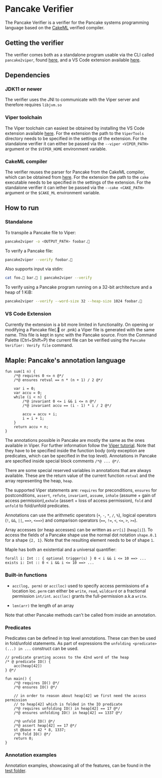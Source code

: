 # Pancake Verifier

The Pancake Verifier is a verifier for the Pancake systems programming language based on the [CakeML](https://cakeml.orgca) verified compiler.

## Getting the verifier

The verifier comes both as a standalone program usable via the CLI called `pancake2viper`, found [here](https://github.com/alegnani/pancake-verifier/releases/), and a VS Code extension available [here](https://marketplace.visualstudio.com/items?itemName=alegnani.pancake-ide).

## Dependencies

### JDK11 or newer

The verifier uses the JNI to communicate with the Viper server and therefore requires `libjvm.so`

### Viper toolchain

The Viper toolchain can easiest be obtained by installing the VS Code extension available [here](https://marketplace.visualstudio.com/items?itemName=viper-admin.viper). For the extension the path to the `ViperTools` directory needs to be specified in the settings of the extension.
For the standalone verifier it can either be passed via the `--viper <VIPER_PATH>` argument or the `$VIPER_HOME` environment variable.

### CakeML compiler

The verifier reuses the parser for Pancake from the CakeML compiler, which can be obtained from [here](https://github.com/CakeML/cakeml/releases).
For the extension the path to the `cake` executable needs to be specified in the settings of the extension.
For the standalone verifier it can iether be passed via the `--cake <CAKE_PATH>` argument or the `$CAKE_ML` environment variable.

## How to run

### Standalone

To transpile a Pancake file to Viper: 
```bash
pancake2viper -o <OUTPUT_PATH> foobar.🥞
```

To verify a Pancake file: 
```bash
pancake2viper --verify foobar.🥞
```

Also supports input via stdin:
```bash
cat foo.🥞 bar.🥞 | pancake2viper --verify
```


To verify using a Pancake program running on a 32-bit architecture and a heap of 1 KiB:
```bash
pancake2viper --verify --word-size 32 --heap-size 1024 foobar.🥞
```

### VS Code Extension

Currently the extension is a bit more limited in functionality.
On opening or modifying a Pancake file(.🥞 or .pnk) a Viper file is generated with the same name. This file is kept in sync with the Pancake source.
From the Command Palette (Ctrl+Shift+P) the current file can be verified using the `Pancake Verifier: Verify file` command.

## Maple: Pancake's annotation language

```pancake
fun sum(1 n) {
    /*@ requires 0 <= n @*/
    /*@ ensures retval == n * (n + 1) / 2 @*/

    var i = 0;
    var accu = 0;
    while (i < n) {
        /*@ invariant 0 <= i && i <= n @*/
        /*@ invariant accu == (i - 1) * i / 2 @*/

        accu = accu + i;
        i = i + 1;
    }
    return accu + n;
}
```

The annotations possible in Pancake are mostly the same as the ones available in Viper. For further information follow the [Viper tutorial](https://viper.ethz.ch/tutorial).
Note that they have to be specified inside the function body (only exception are predicates, which can be specified in the top level).
Annotations in Pancake are specified inside special block comments `/*@ ... @*/`.

There are some special reserved variables in annotations that are always available.
These are the return value of the current function `retval` and the array representing the heap, `heap`.

The supported Viper statements are: `requires` for preconditions, `ensures` for postconditions, `assert`, `refute`, `invariant`, `assume`, `inhale` (assume + gain of access permission),`exhale` (assert + loss of access permission), `fold` and `unfold` to fold/unfold predicates.

Annotations can use the arithmetic operators (`+`, `-`, `*`, `/`, `%`), logical operators (`!`, `&&`, `||`, `==>`, `<==>`) and comparison operators (`==`, `!=`, `<`, `<=`, `>`, `>=`).

Array accesses (or heap accesses) can be written as `arr[i]` (`heap[i]`). To access the fields of a Pancake shape use the normal dot notation `shape.0.1` for a shape `{2, 1}`. Note that the resulting element needs to be of shape `1`.


Maple has both an existential and a universal quantifier:
```viper
forall i: Int :: { optional trigger(s) } 0 < i && i <= 10 ==> ...
exists i: Int :: 0 < i && i <= 10 ==> ...
```

### Built-in functions

 - `acc(log, perm)` or `acc(loc)` used to specify access permissions of a location loc. `perm` can either be `write`, `read`, `wildcard` or a fractional permission `int/int`.
 `acc(loc)` grants the full-permission a.k.a `write`.

 - `len(arr)` the length of an array

Note that other Pancake methods can't be called from inside an annotation.

### Predicates

Predicates can be defined in top level annotations.
These can then be used in fold/unfold statements.
As part of expressions the `unfolding <predicate>(...) in ...` construct can be used.
```pancake
// predicate granting access to the 42nd word of the heap
/* @ predicate IO() {
    acc(heap[42])
} @*/

fun main() {
    /*@ requires IO() @*/
    /*@ ensures IO() @*/

    // in order to reason about heap[42] we first need the access permission
    // to heap[42] which is folded in the IO predicate
    /*@ requires unfolding IO() in heap[42] == 17 @*/
    /*@ ensures unfolding IO() in heap[42] == 1337 @*/

    /*@ unfold IO() @*/
    /*@ assert heap[42] == 17 @*/
    st @base + 42 * 8, 1337;
    /*@ fold IO() @*/
    return 0;
}

```

### Annotation examples

Annotation examples, showcasing all of the features, can be found in the [test folder](https://github.com/alegnani/pancake-verifier/tree/main/pancake2viper/tests).